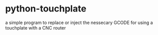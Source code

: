 # python-touchplate
a simple program to replace or inject the nessecary GCODE for using a touchplate with a CNC router
